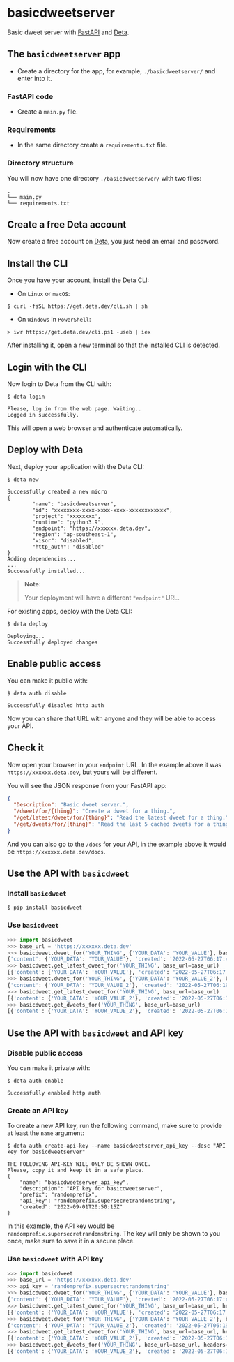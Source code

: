 # basicdweetserver

Basic dweet server with [FastAPI] and [Deta].

## The `basicdweetserver` app

- Create a directory for the app, for example, `./basicdweetserver/` and enter into it.

### FastAPI code

- Create a `main.py` file.

### Requirements

- In the same directory create a `requirements.txt` file.

### Directory structure

You will now have one directory `./basicdweetserver/` with two files:

```
.
└── main.py
└── requirements.txt
```

## Create a free Deta account

Now create a free account on [Deta], you just need an email and password.

## Install the CLI

Once you have your account, install the Deta CLI:

- On `Linux` or `macOS`:

```console
$ curl -fsSL https://get.deta.dev/cli.sh | sh
```

- On `Windows` in `PowerShell`:

```console
> iwr https://get.deta.dev/cli.ps1 -useb | iex
```

After installing it, open a new terminal so that the installed CLI is detected.

## Login with the CLI

Now login to Deta from the CLI with:

```console
$ deta login

Please, log in from the web page. Waiting..
Logged in successfully.
```

This will open a web browser and authenticate automatically.

## Deploy with Deta

Next, deploy your application with the Deta CLI:

```console
$ deta new

Successfully created a new micro
{
        "name": "basicdweetserver",
        "id": "xxxxxxxx-xxxx-xxxx-xxxx-xxxxxxxxxxxx",
        "project": "xxxxxxxx",
        "runtime": "python3.9",
        "endpoint": "https://xxxxxx.deta.dev",
        "region": "ap-southeast-1",
        "visor": "disabled",
        "http_auth": "disabled"
}
Adding dependencies...
...
Successfully installed...
```

> **Note:**
> 
> Your deployment will have a different `"endpoint"` URL.

For existing apps, deploy with the Deta CLI:

```console
$ deta deploy

Deploying...
Successfully deployed changes
```

## Enable public access

You can make it public with:

```console
$ deta auth disable

Successfully disabled http auth
```

Now you can share that URL with anyone and they will be able to access your API.

## Check it

Now open your browser in your `endpoint` URL. In the example above it was `https://xxxxxx.deta.dev`, but yours will be different.

You will see the JSON response from your FastAPI app:

```json
{
  "Description": "Basic dweet server.",
  "/dweet/for/{thing}": "Create a dweet for a thing.",
  "/get/latest/dweet/for/{thing}": "Read the latest dweet for a thing.",
  "/get/dweets/for/{thing}": "Read the last 5 cached dweets for a thing."
}
```

And you can also go to the `/docs` for your API, in the example above it would be `https://xxxxxx.deta.dev/docs`.

## Use the API with `basicdweet`

### Install `basicdweet`

```console
$ pip install basicdweet
```

### Use `basicdweet`

```python
>>> import basicdweet
>>> base_url = 'https://xxxxxx.deta.dev'
>>> basicdweet.dweet_for('YOUR_THING', {'YOUR_DATA': 'YOUR_VALUE'}, base_url=base_url)
{'content': {'YOUR_DATA': 'YOUR_VALUE'}, 'created': '2022-05-27T06:17:48.127Z', 'thing': 'YOUR_THING', 'transaction': '403dcd2b-99b9-44b4-b864-b682b898ac10'}
>>> basicdweet.get_latest_dweet_for('YOUR_THING', base_url=base_url)
[{'content': {'YOUR_DATA': 'YOUR_VALUE'}, 'created': '2022-05-27T06:17:48.127Z', 'thing': 'YOUR_THING'}]
>>> basicdweet.dweet_for('YOUR_THING', {'YOUR_DATA': 'YOUR_VALUE_2'}, base_url=base_url)
{'content': {'YOUR_DATA': 'YOUR_VALUE_2'}, 'created': '2022-05-27T06:19:08.081Z', 'thing': 'YOUR_THING', 'transaction': '30cdc5b8-5da9-40ac-86a9-ea0df5ef8317'}
>>> basicdweet.get_latest_dweet_for('YOUR_THING', base_url=base_url)
[{'content': {'YOUR_DATA': 'YOUR_VALUE_2'}, 'created': '2022-05-27T06:19:08.081Z', 'thing': 'YOUR_THING'}]
>>> basicdweet.get_dweets_for('YOUR_THING', base_url=base_url)
[{'content': {'YOUR_DATA': 'YOUR_VALUE_2'}, 'created': '2022-05-27T06:19:08.081Z', 'thing': 'YOUR_THING'}, {'content': {'YOUR_DATA': 'YOUR_VALUE'}, 'created': '2022-05-27T06:17:48.127Z', 'thing': 'YOUR_THING'}]
```

## Use the API with `basicdweet` and API key

### Disable public access

You can make it private with:

```console
$ deta auth enable

Successfully enabled http auth
```

### Create an API key

To create a new API key, run the following command, make sure to provide at least the `name` argument:

```console
$ deta auth create-api-key --name basicdweetserver_api_key --desc "API key for basicdweetserver"

THE FOLLOWING API-KEY WILL ONLY BE SHOWN ONCE.
Please, copy it and keep it in a safe place.
{
    "name": "basicdweetserver_api_key",
    "description": "API key for basicdweetserver",
    "prefix": "randomprefix",
    "api_key": "randomprefix.supersecretrandomstring",
    "created": "2022-09-01T20:50:15Z"
}
```

In this example, the API key would be `randomprefix.supersecretrandomstring`.
The key will only be shown to you once, make sure to save it in a secure place.

### Use `basicdweet` with API key

```python
>>> import basicdweet
>>> base_url = 'https://xxxxxx.deta.dev'
>>> api_key = 'randomprefix.supersecretrandomstring'
>>> basicdweet.dweet_for('YOUR_THING', {'YOUR_DATA': 'YOUR_VALUE'}, base_url=base_url, headers={"X-API-Key": api_key})
{'content': {'YOUR_DATA': 'YOUR_VALUE'}, 'created': '2022-05-27T06:17:48.127Z', 'thing': 'YOUR_THING', 'transaction': '403dcd2b-99b9-44b4-b864-b682b898ac10'}
>>> basicdweet.get_latest_dweet_for('YOUR_THING', base_url=base_url, headers={"X-API-Key": api_key})
[{'content': {'YOUR_DATA': 'YOUR_VALUE'}, 'created': '2022-05-27T06:17:48.127Z', 'thing': 'YOUR_THING'}]
>>> basicdweet.dweet_for('YOUR_THING', {'YOUR_DATA': 'YOUR_VALUE_2'}, base_url=base_url, headers={"X-API-Key": api_key})
{'content': {'YOUR_DATA': 'YOUR_VALUE_2'}, 'created': '2022-05-27T06:19:08.081Z', 'thing': 'YOUR_THING', 'transaction': '30cdc5b8-5da9-40ac-86a9-ea0df5ef8317'}
>>> basicdweet.get_latest_dweet_for('YOUR_THING', base_url=base_url, headers={"X-API-Key": api_key})
[{'content': {'YOUR_DATA': 'YOUR_VALUE_2'}, 'created': '2022-05-27T06:19:08.081Z', 'thing': 'YOUR_THING'}]
>>> basicdweet.get_dweets_for('YOUR_THING', base_url=base_url, headers={"X-API-Key": api_key})
[{'content': {'YOUR_DATA': 'YOUR_VALUE_2'}, 'created': '2022-05-27T06:19:08.081Z', 'thing': 'YOUR_THING'}, {'content': {'YOUR_DATA': 'YOUR_VALUE'}, 'created': '2022-05-27T06:17:48.127Z', 'thing': 'YOUR_THING'}]
```

[FastAPI]: https://fastapi.tiangolo.com/
[Deta]: https://www.deta.sh/
